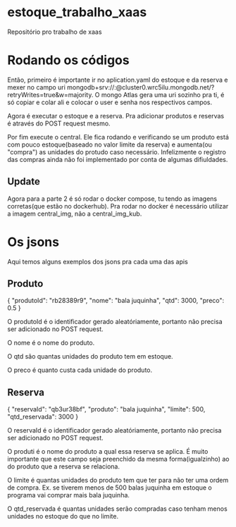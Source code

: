# estoque_trabalho_xaas
Repositório pro trabalho de xaas

# Rodando os códigos

Então, primeiro é importante ir no aplication.yaml do estoque e da reserva e mexer no campo uri mongodb+srv://<trocar o user>:<trocar a senha>@cluster0.wrc5ilu.mongodb.net/?retryWrites=true&w=majority. O mongo Atlas gera uma uri sozinho pra ti, é só copiar e colar ali e colocar o user e senha nos respectivos campos.

Agora é executar o estoque e a reserva. Pra adicionar produtos e reservas é através do POST request mesmo.

Por fim execute o central. Ele fica rodando e verificando se um produto está com pouco estoque(baseado no valor limite da reserva) e aumenta(ou "compra") as unidades do protudo caso necessário. Infelizmente o registro das compras ainda não foi implementado por conta de algumas difiuldades.

## Update
Agora para a parte 2 é só rodar o docker compose, tu tendo as imagens corretas(que estão no dockerhub). Pra rodar no docker é necessário utilizar a imagem central_img, não a central_img_kub.

# Os jsons

Aqui temos alguns exemplos dos jsons pra cada uma das apis

## Produto

{
        "produtoId": "rb28389r9",
        "nome": "bala juquinha",
        "qtd": 3000,
        "preco": 0.5
}

O produtoId é o identificador gerado aleatóriamente, portanto não precisa ser adicionado no POST request.

O nome é o nome do produto.

O qtd são quantas unidades do produto tem em estoque.

O preco é quanto custa cada unidade do produto.

## Reserva

{
        "reservaId": "qb3ur38bf",
        "produto": "bala juquinha",
        "limite": 500,
        "qtd_reservada": 3000
}

O reservaId é o identificador gerado aleatóriamente, portanto não precisa ser adicionado no POST request.

O produti é o nome do produto a qual essa reserva se aplica. É muito importante que este campo seja preenchido da mesma forma(igualzinho) ao do produto que a reserva se relaciona.

O limite é quantas unidades do produto tem que ter para não ter uma ordem de compra. Ex. se tiverem menos de 500 balas juquinha em estoque o programa vai comprar mais bala juquinha.

O qtd_reservada é quantas unidades serão compradas caso tenham menos unidades no estoque do que no limite.
